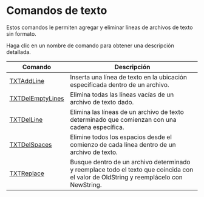 # Comandos de texto

Estos comandos le permiten agregar y eliminar líneas de archivos de texto sin formato.

Haga clic en un nombre de comando para obtener una descripción detallada.

| Comando | Descripción |
| --- | --- |
| [TXTAddLine](./TXTAddLine.md) | Inserta una línea de texto en la ubicación especificada dentro de un archivo. |
| [TXTDelEmptyLines](./TXTDelEmptyLines.md) | Elimina todas las líneas vacías de un archivo de texto dado. |
| [TXTDelLine](./TXTDelLine.md) | Elimina las líneas de un archivo de texto determinado que comienzan con una cadena específica. |
| [TXTDelSpaces](./TXTDelSpaces.md) | Elimine todos los espacios desde el comienzo de cada línea dentro de un archivo de texto. |
| [TXTReplace](./TXTReplace.md) | Busque dentro de un archivo determinado y reemplace todo el texto que coincida con el valor de OldString y reemplácelo con NewString. |
